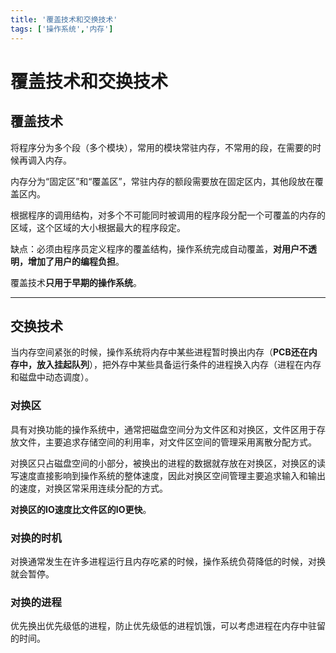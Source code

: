 ```yaml
---
title: '覆盖技术和交换技术'
tags: ['操作系统','内存']
---
```

# 覆盖技术和交换技术

## 覆盖技术

将程序分为多个段（多个模块），常用的模块常驻内存，不常用的段，在需要的时候再调入内存。

内存分为“固定区”和“覆盖区”，常驻内存的额段需要放在固定区内，其他段放在覆盖区内。

根据程序的调用结构，对多个不可能同时被调用的程序段分配一个可覆盖的内存的区域，这个区域的大小根据最大的程序段定。

缺点：必须由程序员定义程序的覆盖结构，操作系统完成自动覆盖，**对用户不透明，增加了用户的编程负担**。

覆盖技术**只用于早期的操作系统**。

*****

## 交换技术

当内存空间紧张的时候，操作系统将内存中某些进程暂时换出内存（**PCB还在内存中，放入挂起队列**），把外存中某些具备运行条件的进程换入内存（进程在内存和磁盘中动态调度）。

### 对换区

具有对换功能的操作系统中，通常把磁盘空间分为文件区和对换区，文件区用于存放文件，主要追求存储空间的利用率，对文件区空间的管理采用离散分配方式。

对换区只占磁盘空间的小部分，被换出的进程的数据就存放在对换区，对换区的读写速度直接影响到操作系统的整体速度，因此对换区空间管理主要追求输入和输出的速度，对换区常采用连续分配的方式。

**对换区的IO速度比文件区的IO更快**。

### 对换的时机

对换通常发生在许多进程运行且内存吃紧的时候，操作系统负荷降低的时候，对换就会暂停。

### 对换的进程

优先换出优先级低的进程，防止优先级低的进程饥饿，可以考虑进程在内存中驻留的时间。